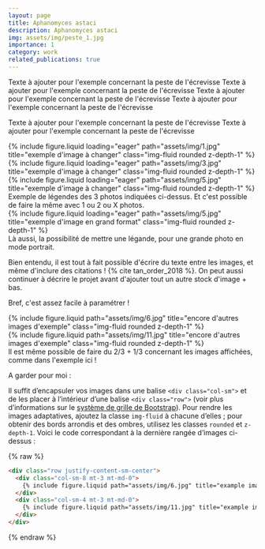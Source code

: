 ```yaml
---
layout: page
title: Aphanomyces astaci
description: Aphanomyces astaci
img: assets/img/peste_1.jpg
importance: 1
category: work
related_publications: true
---
```


Texte à ajouter pour l'exemple concernant la peste de l'écrevisse
Texte à ajouter pour l'exemple concernant la peste de l'écrevisse
Texte à ajouter pour l'exemple concernant la peste de l'écrevisse
Texte à ajouter pour l'exemple concernant la peste de l'écrevisse

Texte à ajouter pour l'exemple concernant la peste de l'écrevisse
Texte à ajouter pour l'exemple concernant la peste de l'écrevisse

<div class="row">
    <div class="col-sm mt-3 mt-md-0">
        {% include figure.liquid loading="eager" path="assets/img/1.jpg" title="exemple d'image à changer" class="img-fluid rounded z-depth-1" %}
    </div>
    <div class="col-sm mt-3 mt-md-0">
        {% include figure.liquid loading="eager" path="assets/img/3.jpg" title="exemple d'image à changer" class="img-fluid rounded z-depth-1" %}
    </div>
    <div class="col-sm mt-3 mt-md-0">
        {% include figure.liquid loading="eager" path="assets/img/5.jpg" title="exemple d'image à changer" class="img-fluid rounded z-depth-1" %}
    </div>
</div>
<div class="caption">
    Exemple de légendes des 3 photos indiquées ci-dessus. Et c'est possible de faire la même avec 1 ou 2 ou X photos.
</div>
<div class="row">
    <div class="col-sm mt-3 mt-md-0">
        {% include figure.liquid loading="eager" path="assets/img/5.jpg" title="exemple d'image en grand format" class="img-fluid rounded z-depth-1" %}
    </div>
</div>
<div class="caption">
    Là aussi, la possibilité de mettre une légande, pour une grande photo en mode portrait.
</div>

Bien entendu, il est tout à fait possible d'écrire du texte entre les images, et même d'inclure des citations ! {% cite tan_order_2018 %}.
On peut aussi continuer à décrire le projet avant d'ajouter tout un autre stock d'image + bas.

Bref, c'est assez facile à paramétrer !

<div class="row justify-content-sm-center">
    <div class="col-sm-8 mt-3 mt-md-0">
        {% include figure.liquid path="assets/img/6.jpg" title="encore d'autres images d'exemple" class="img-fluid rounded z-depth-1" %}
    </div>
    <div class="col-sm-4 mt-3 mt-md-0">
        {% include figure.liquid path="assets/img/11.jpg" title="encore d'autres images d'exemple" class="img-fluid rounded z-depth-1" %}
    </div>
</div>
<div class="caption">
    Il est même possible de faire du 2/3 + 1/3 concernant les images affichées, comme dans l'exemple ici !
</div>

A garder pour moi :


Il suffit d’encapsuler vos images dans une balise `<div class="col-sm">` et de les placer à l’intérieur d’une balise `<div class="row">` (voir plus d’informations sur le <a href="https://getbootstrap.com/docs/4.4/layout/grid/">système de grille de Bootstrap</a>).
Pour rendre les images adaptatives, ajoutez la classe `img-fluid` à chacune d’elles ;
pour obtenir des bords arrondis et des ombres, utilisez les classes `rounded` et `z-depth-1`.
Voici le code correspondant à la dernière rangée d’images ci-dessus :


{% raw %}

```html
<div class="row justify-content-sm-center">
  <div class="col-sm-8 mt-3 mt-md-0">
    {% include figure.liquid path="assets/img/6.jpg" title="example image" class="img-fluid rounded z-depth-1" %}
  </div>
  <div class="col-sm-4 mt-3 mt-md-0">
    {% include figure.liquid path="assets/img/11.jpg" title="example image" class="img-fluid rounded z-depth-1" %}
  </div>
</div>
```

{% endraw %}
